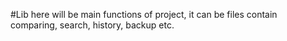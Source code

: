 #Lib
here will be main functions of project, it can be files contain comparing, search, history, backup etc.
